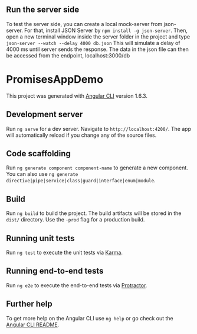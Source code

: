 ## Run the server side
To test the server side, you can create a local mock-server from json-server. 
For that, install JSON Server by `npm install -g json-server`.
Then, open a new terminal window inside the server folder in the project and type `json-server --watch --delay 4000 db.json`
This will simulate a delay of 4000 ms until server sends the response.
The data in the json file can then be accessed from the endpoint, localhost:3000/db

# PromisesAppDemo

This project was generated with [Angular CLI](https://github.com/angular/angular-cli) version 1.6.3.

## Development server

Run `ng serve` for a dev server. Navigate to `http://localhost:4200/`. The app will automatically reload if you change any of the source files.

## Code scaffolding

Run `ng generate component component-name` to generate a new component. You can also use `ng generate directive|pipe|service|class|guard|interface|enum|module`.

## Build

Run `ng build` to build the project. The build artifacts will be stored in the `dist/` directory. Use the `-prod` flag for a production build.

## Running unit tests

Run `ng test` to execute the unit tests via [Karma](https://karma-runner.github.io).

## Running end-to-end tests

Run `ng e2e` to execute the end-to-end tests via [Protractor](http://www.protractortest.org/).

## Further help

To get more help on the Angular CLI use `ng help` or go check out the [Angular CLI README](https://github.com/angular/angular-cli/blob/master/README.md).
